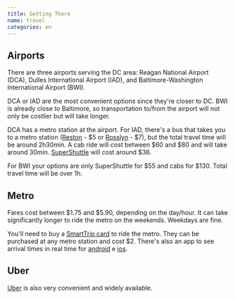 ```yaml
---
title: Getting There
name: travel
categories: en
---
```


## Airports

There are three airports serving the DC area: Reagan National Airport
(DCA), Dulles International Airport (IAD), and Baltimore-Washington
International Airport (BWI).

DCA or IAD are the most convenient options since they're closer to DC.
BWI is already close to Baltimore, so transportation to/from the airport
will not only be costlier but will take longer.

DCA has a metro station at the airport. For IAD, there's a bus that
takes you to a metro station ([Reston][] - $5 or [Rosslyn][] - $7), but
the total travel time will be around 2h30min. A cab ride will cost
between $60 and $80 and will take around 30min. [SuperShuttle][] will
cost around $36.

For BWI your options are only SuperShuttle for $55 and cabs for $130.
Total travel time will be over 1h.


## Metro

Fares cost between $1.75 and $5.90, depending on the day/hour. It can
take significantly longer to ride the metro on the weekends. Weekdays
are fine.

You'll need to buy a [SmartTrip card][smarttrip] to ride the metro. They
can be purchased at any metro station and cost $2. There's also an app
to see arrival times in real time for [android][] e [ios][].


## Uber

[Uber][] is also very convenient and widely available.


[Reston]: http://prod.flydulles.com/iad/silver-line-express-bus-metrorail-station
[Rosslyn]: http://www.wmata.com/bus/timetables/dc/05a.pdf?n
[SuperShuttle]: http://www.supershuttle.com/
[smarttrip]: http://www.wmata.com/fares/purchase/vending.cfm
[android]: https://play.google.com/store/apps/details?id=com.jazzmoonstewdio.android.dcmetro.activity
[ios]: https://itunes.apple.com/us/app/dc-metro-and-bus/id578496721?mt=8
[Uber]: https://www.uber.com/invite/4p1bz
